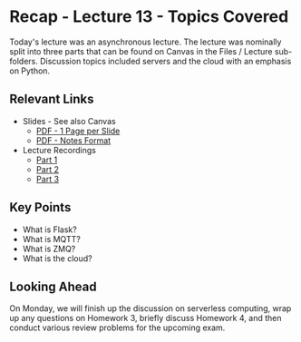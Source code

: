 # Recap - Lecture 13 - Topics Covered

Today's lecture was an asynchronous lecture.  The lecture was nominally split into three parts that can be found on Canvas in the Files / Lecture sub-folders.  Discussion topics included servers and the cloud with an emphasis on Python.

## Relevant Links

* Slides - See also Canvas
   * [PDF - 1 Page per Slide](https://canvas.nd.edu/files/4046567/download?download_frd=1)
   * [PDF - Notes Format](https://canvas.nd.edu/files/4046565/download?download_frd=1)
* Lecture Recordings
   * [Part 1](https://canvas.nd.edu/files/4049360/download?download_frd=1)
   * [Part 2](https://canvas.nd.edu/files/4049735/download?download_frd=1)
   * [Part 3](https://canvas.nd.edu/files/4049393/download?download_frd=1)

## Key Points

* What is Flask?
* What is MQTT?
* What is ZMQ?
* What is the cloud?

## Looking Ahead

On Monday, we will finish up the discussion on serverless computing, wrap up any questions on Homework 3, briefly discuss Homework 4, and then conduct various review problems for the upcoming exam.  